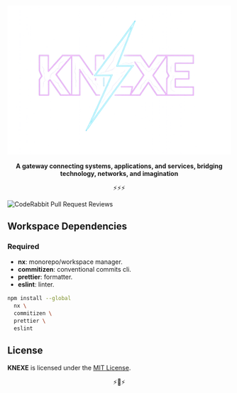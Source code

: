 <p aling="center">
  <img alt="knexe" src="./assets/logo/knexe-ext-bgless-cmpr.png">
</p>
<p align="center"><strong>A gateway connecting systems, applications, and services, bridging technology, networks, and imagination</strong></p>

<p align="center">⚡⚡⚡</p>

![CodeRabbit Pull Request Reviews](https://img.shields.io/coderabbit/prs/github/knexe/knexe?utm_source=oss&utm_medium=github&utm_campaign=knexe%2Fknexe&labelColor=171717&color=FF570A&link=https%3A%2F%2Fcoderabbit.ai&label=CodeRabbit+Reviews)

## Workspace Dependencies

### Required

- **nx**: monorepo/workspace manager.
- **commitizen**: conventional commits cli.
- **prettier**: formatter.
- **eslint**: linter.

```bash
npm install --global
  nx \
  commitizen \
  prettier \
  eslint
```

## License

**KNEXE** is licensed under the [MIT License](./LICENSE).

<p align="center">⚡🫶⚡</p>
